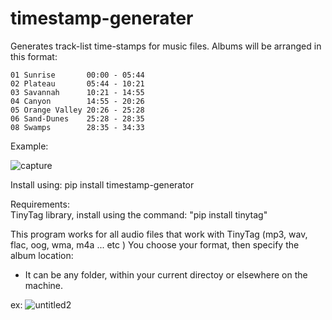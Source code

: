 # timestamp-generater
Generates track-list time-stamps for music files. 
Albums will be arranged in this format:

    01 Sunrise       00:00 - 05:44
    02 Plateau       05:44 - 10:21
    03 Savannah      10:21 - 14:55
    04 Canyon        14:55 - 20:26
    05 Orange Valley 20:26 - 25:28
    06 Sand-Dunes    25:28 - 28:35
    08 Swamps        28:35 - 34:33

Example:

![capture](https://user-images.githubusercontent.com/27025504/35469731-b10c27f2-02f0-11e8-984b-c60c841eee81.PNG)

Install using:
    pip install timestamp-generator

Requirements:    
  TinyTag library, install using the command: "pip install tinytag"
  
This program works for all audio files that work with TinyTag (mp3, wav, flac, oog, wma, m4a ... etc )
You choose your format, then specify the album location:
 - It can be any folder, within your current directoy or elsewhere on the machine. 
 
ex: 
![untitled2](https://user-images.githubusercontent.com/27025504/35469786-ab9b7038-02f1-11e8-8e8e-0cb911c0e1cc.png)




